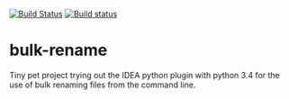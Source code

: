 [![Build Status](https://travis-ci.org/mpsonntag/bulk-rename.svg?branch=master)](https://travis-ci.org/mpsonntag/bulk-rename)
[![Build status](https://ci.appveyor.com/api/projects/status/74t9j0febnw0lf36/branch/master?svg=true)](https://ci.appveyor.com/project/mpsonntag/bulk-rename/branch/master)

# bulk-rename
Tiny pet project trying out the IDEA python plugin with python 3.4 
for the use of bulk renaming files from the command line.

